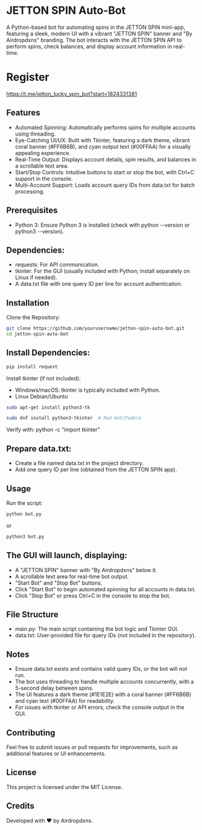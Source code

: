 # JETTON SPIN Auto-Bot
A Python-based bot for automating spins in the JETTON SPIN mini-app, featuring a sleek, modern UI with a vibrant "JETTON SPIN" banner and "By Airdropdxns" branding. The bot interacts with the JETTON SPIN API to perform spins, check balances, and display account information in real-time.

# Register

https://t.me/jetton_lucky_spin_bot?start=1824331381

## Features

- Automated Spinning: Automatically performs spins for multiple accounts using threading.
- Eye-Catching UI/UX: Built with Tkinter, featuring a dark theme, vibrant coral banner (#FF6B6B), and cyan output text (#00FFAA) for a visually appealing experience.
- Real-Time Output: Displays account details, spin results, and balances in a scrollable text area.
- Start/Stop Controls: Intuitive buttons to start or stop the bot, with Ctrl+C support in the console.
- Multi-Account Support: Loads account query IDs from data.txt for batch processing.

## Prerequisites

- Python 3: Ensure Python 3 is installed (check with python --version or python3 --version).

## Dependencies:
- requests: For API communication.
- tkinter: For the GUI (usually included with Python; install separately on Linux if needed).
- A data.txt file with one query ID per line for account authentication.

## Installation

Clone the Repository:

```bash
git clone https://github.com/yourusername/jetton-spin-auto-bot.git
cd jetton-spin-auto-bot
```


## Install Dependencies:

```bash
pip install request
```

Install tkinter (if not included):

- Windows/macOS: tkinter is typically included with Python.
- Linux Debian/Ubuntu
``` bash
sudo apt-get install python3-tk
```
```bash
sudo dnf install python3-tkinter  # Red Hat/Fedora
```
Verify with:
python -c "import tkinter"

## Prepare data.txt:

- Create a file named data.txt in the project directory.
- Add one query ID per line (obtained from the JETTON SPIN app).

## Usage

Run the script:
```bash
python bot.py
```
or
```bash
python3 bot.py
```

## The GUI will launch, displaying:
- A "JETTON SPIN" banner with "By Airdropdxns" below it.
- A scrollable text area for real-time bot output.
- "Start Bot" and "Stop Bot" buttons.
- Click "Start Bot" to begin automated spinning for all accounts in data.txt.
- Click "Stop Bot" or press Ctrl+C in the console to stop the bot.

## File Structure

- main.py: The main script containing the bot logic and Tkinter GUI.
- data.txt: User-provided file for query IDs (not included in the repository).

## Notes

- Ensure data.txt exists and contains valid query IDs, or the bot will not run.
- The bot uses threading to handle multiple accounts concurrently, with a 5-second delay between spins.
- The UI features a dark theme (#1E1E2E) with a coral banner (#FF6B6B) and cyan text (#00FFAA) for readability.
- For issues with tkinter or API errors, check the console output in the GUI.

## Contributing
Feel free to submit issues or pull requests for improvements, such as additional features or UI enhancements.

## License
This project is licensed under the MIT License.

## Credits
Developed with ❤️ by Airdropdxns.
